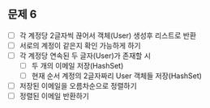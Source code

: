 ## 문제 6
- [ ] 각 계정당 2글자씩 끊어서 객체(User) 생성후 리스트로 반환
- [ ] 서로의 계정이 같은지 확인 가능하게 하기
- [ ] 각 계정당 연속된 두 글자(User)가 존재할 시
  - [ ] 두 개의 이메일 저장(HashSet)
  - [ ] 현재 순서 계정의 2글자짜리 User 객체들 저장(HashSet)
- [ ] 저장된 이메일을 오름차순으로 정렬하기
- [ ] 정렬된 이메일 반환하기